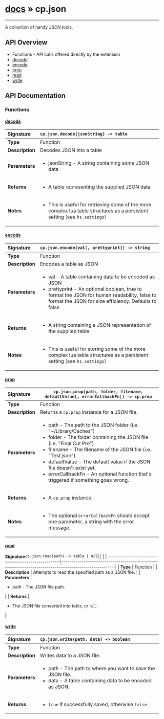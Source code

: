 # [docs](index.md) » cp.json
---

A collection of handy JSON tools.

## API Overview
* Functions - API calls offered directly by the extension
 * [decode](#decode)
 * [encode](#encode)
 * [prop](#prop)
 * [read](#read)
 * [write](#write)

## API Documentation

### Functions

#### [decode](#decode)
| <span style="float: left;">**Signature**</span> | <span style="float: left;">`cp.json.decode(jsonString) -> table` </span>                                                          |
| -----------------------------------------------------|---------------------------------------------------------------------------------------------------------|
| **Type**                                             | Function |
| **Description**                                      | Decodes JSON into a table |
| **Parameters**                                       | <ul><li>jsonString - A string containing some JSON data</li></ul> |
| **Returns**                                          | <ul><li>A table representing the supplied JSON data</li></ul> |
| **Notes**                                            | <ul><li>This is useful for retrieving some of the more complex lua table structures as a persistent setting (see <code>hs.settings</code>)</li></ul> |

#### [encode](#encode)
| <span style="float: left;">**Signature**</span> | <span style="float: left;">`cp.json.encode(val[, prettyprint]) -> string` </span>                                                          |
| -----------------------------------------------------|---------------------------------------------------------------------------------------------------------|
| **Type**                                             | Function |
| **Description**                                      | Encodes a table as JSON |
| **Parameters**                                       | <ul><li>val - A table containing data to be encoded as JSON</li><li>prettyprint - An optional boolean, true to format the JSON for human readability, false to format the JSON for size efficiency. Defaults to false</li></ul> |
| **Returns**                                          | <ul><li>A string containing a JSON representation of the supplied table</li></ul> |
| **Notes**                                            | <ul><li>This is useful for storing some of the more complex lua table structures as a persistent setting (see <code>hs.settings</code>)</li></ul> |

#### [prop](#prop)
| <span style="float: left;">**Signature**</span> | <span style="float: left;">`cp.json.prop(path, folder, filename, defaultValue[, errorCallbackFn]) -> cp.prop` </span>                                                          |
| -----------------------------------------------------|---------------------------------------------------------------------------------------------------------|
| **Type**                                             | Function |
| **Description**                                      | Returns a `cp.prop` instance for a JSON file. |
| **Parameters**                                       | <ul><li>path - The path to the JSON folder (i.e. "~/Library/Caches")</li><li>folder - The folder containing the JSON file (i.e. "Final Cut Pro")</li><li>filename - The filename of the JSON file (i.e. "Test.json")</li><li>defaultValue - The default value if the JSON file doesn't exist yet.</li><li>errorCallbackFn - An optional function that's triggered if something goes wrong.</li></ul> |
| **Returns**                                          | <ul><li>A <code>cp.prop</code> instance.</li></ul> |
| **Notes**                                            | <ul><li>The optional <code>errorCallbackFn</code> should accept one parameter, a string with   the error message.</li></ul> |

#### [read](#read)
| <span style="float: left;">**Signature**</span> | <span style="float: left;">`cp.json.read(path) -> table | nil` </span>                                                          |
| -----------------------------------------------------|---------------------------------------------------------------------------------------------------------|
| **Type**                                             | Function |
| **Description**                                      | Attempts to read the specified path as a JSON file. |
| **Parameters**                                       | <ul><li>path      - The JSON file path.</li></ul> |
| **Returns**                                          | <ul><li>The JSON file converted into table, or <code>nil</code>.</li></ul> |

#### [write](#write)
| <span style="float: left;">**Signature**</span> | <span style="float: left;">`cp.json.write(path, data) -> boolean` </span>                                                          |
| -----------------------------------------------------|---------------------------------------------------------------------------------------------------------|
| **Type**                                             | Function |
| **Description**                                      | Writes data to a JSON file. |
| **Parameters**                                       | <ul><li>path - The path to where you want to save the JSON file.</li><li>data - A table containing data to be encoded as JSON.</li></ul> |
| **Returns**                                          | <ul><li><code>true</code> if successfully saved, otherwise <code>false</code>.</li></ul> |

